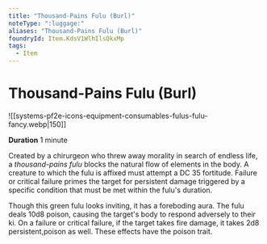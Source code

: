 ```yaml
---
title: "Thousand-Pains Fulu (Burl)"
noteType: ":luggage:"
aliases: "Thousand-Pains Fulu (Burl)"
foundryId: Item.KdsV1WlhIlsQkxMp
tags:
  - Item
---
```


# Thousand-Pains Fulu (Burl)
![[systems-pf2e-icons-equipment-consumables-fulus-fulu-fancy.webp|150]]

**Duration** 1 minute

Created by a chirurgeon who threw away morality in search of endless life, a _thousand-pains fulu_ blocks the natural flow of elements in the body. A creature to which the fulu is affixed must attempt a DC 35 fortitude. Failure or critical failure primes the target for persistent damage triggered by a specific condition that must be met within the fulu's duration.

Though this green fulu looks inviting, it has a foreboding aura. The fulu deals 10d8 poison, causing the target's body to respond adversely to their ki. On a failure or critical failure, if the target takes fire damage, it takes 2d8 persistent,poison as well. These effects have the poison trait.
